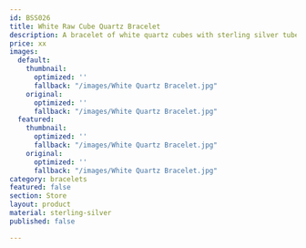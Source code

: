 ```yaml
---
id: BSS026
title: White Raw Cube Quartz Bracelet
description: A bracelet of white quartz cubes with sterling silver tubes.
price: xx
images:
  default:
    thumbnail:
      optimized: ''
      fallback: "/images/White Quartz Bracelet.jpg"
    original:
      optimized: ''
      fallback: "/images/White Quartz Bracelet.jpg"
  featured:
    thumbnail:
      optimized: ''
      fallback: "/images/White Quartz Bracelet.jpg"
    original:
      optimized: ''
      fallback: "/images/White Quartz Bracelet.jpg"
category: bracelets
featured: false
section: Store
layout: product
material: sterling-silver
published: false

---
```

